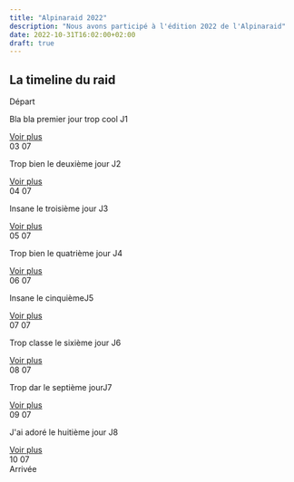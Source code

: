 ```yaml
---
title: "Alpinaraid 2022"
description: "Nous avons participé à l'édition 2022 de l'Alpinaraid"
date: 2022-10-31T16:02:00+02:00
draft: true
---
```


La timeline du raid
------------

<section id="conference-timeline">
    <div class="timeline-start">Départ</div>
    <div class="conference-center-line"></div>
    <div class="conference-timeline-content">
        <!-- JOUR 1 -->
        <div class="timeline-article">
            <div class="content-left-container">
                <div class="content-left">
                <p>Bla bla premier jour trop cool <span class="article-number">J1</span></p>
                </div>
                <span class="timeline-author"><a href="/alpina/day1">Voir plus</a></span>
            </div>
            <div class="meta-date">
                <span class="date">03</span>
                <span class="month">07</span>
            </div>
        </div>
        <!-- JOUR 2 -->
        <div class="timeline-article">
            <div class="content-right-container">
                <div class="content-right">
                <p>Trop bien le deuxième jour <span class="article-number">J2</span></p>
                </div>
                <span class="timeline-author"><a href="/alpina/day2">Voir plus</a></span>
            </div>
            <div class="meta-date">
                <span class="date">04</span>
                <span class="month">07</span>
            </div>
        </div>
        <!-- JOUR 3 -->
        <div class="timeline-article">
            <div class="content-left-container">
                <div class="content-left">
                <p>Insane le troisième jour <span class="article-number">J3</span></p>
                </div>
                <span class="timeline-author"><a href="/alpina/day3">Voir plus</a></span>
            </div>
            <div class="meta-date">
                <span class="date">05</span>
                <span class="month">07</span>
            </div>
        </div>
        <!-- JOUR 4 -->
        <div class="timeline-article">
            <div class="content-right-container">
                <div class="content-right">
                <p>Trop bien le quatrième jour <span class="article-number">J4</span></p>
                </div>
                <span class="timeline-author"><a href="/alpina/day4">Voir plus</a></span>
            </div>
            <div class="meta-date">
                <span class="date">06</span>
                <span class="month">07</span>
            </div>
        </div>
        <!-- JOUR 5 -->
        <div class="timeline-article">
            <div class="content-left-container">
                <div class="content-left">
                <p>Insane le cinquième<span class="article-number">J5</span></p>
                </div>
                <span class="timeline-author"><a href="/alpina/day5">Voir plus</a></span>
            </div>
            <div class="meta-date">
                <span class="date">07</span>
                <span class="month">07</span>
            </div>
        </div>
        <!-- JOUR 6 -->
        <div class="timeline-article">
            <div class="content-right-container">
                <div class="content-right">
                <p>Trop classe le sixième jour <span class="article-number">J6</span></p>
                </div>
                <span class="timeline-author"><a href="/alpina/day6">Voir plus</a></span>
            </div>
            <div class="meta-date">
                <span class="date">08</span>
                <span class="month">07</span>
            </div>
        </div>
        <!-- JOUR 7 -->
        <div class="timeline-article">
            <div class="content-left-container">
                <div class="content-left">
                <p>Trop dar le septième jour<span class="article-number">J7</span></p>
                </div>
                <span class="timeline-author"><a href="/alpina/day7">Voir plus</a></span>
            </div>
            <div class="meta-date">
                <span class="date">09</span>
                <span class="month">07</span>
            </div>
        </div>
        <!-- JOUR 8 -->
        <div class="timeline-article">
            <div class="content-right-container">
                <div class="content-right">
                <p>J'ai adoré le huitième jour <span class="article-number">J8</span></p>
                </div>
                <span class="timeline-author"><a href="/alpina/day8">Voir plus</a></span>
            </div>
            <div class="meta-date">
                <span class="date">10</span>
                <span class="month">07</span>
            </div>
        </div>
    </div>
    <div class="timeline-end">Arrivée</div>
</section>
